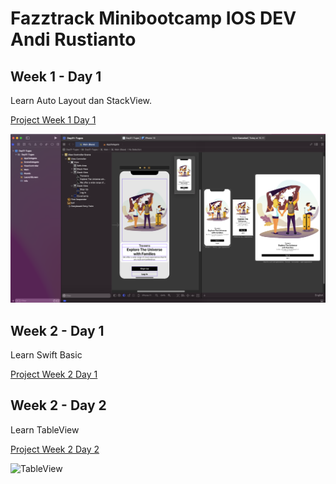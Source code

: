 # Fazztrack Minibootcamp IOS DEV Andi Rustianto

## Week 1 - Day 1

Learn Auto Layout dan StackView.

[Project Week 1 Day 1](https://github.com/anditorx/fazztrack-minibootcamp-iosdev-andi/tree/main/Week1-Day01-Auto%20Layout%20dan%20StackView)

![StackView](https://github.com/anditorx/fazztrack-minibootcamp-iosdev-andi/blob/main/Week1-Day01-Auto%20Layout%20dan%20StackView/Day01-Tugas/Screen%20Shot%202022-09-11%20at%2016.24.26.png)

## Week 2 - Day 1

Learn Swift Basic

[Project Week 2 Day 1](https://github.com/anditorx/fazztrack-minibootcamp-iosdev-andi/tree/main/Week2-Day01-SwiftBasic%20%26%20TableView/MyPlayground.playground)

## Week 2 - Day 2

Learn TableView

[Project Week 2 Day 2](https://github.com/anditorx/fazztrack-minibootcamp-iosdev-andi/tree/main/Week2-Day02-TableView)

![TableView](https://github.com/anditorx/fazztrack-minibootcamp-iosdev-andi/blob/main/Week2-Day02-TableView/Tugas_TableView/Simulator%20Screen%20Recording%20-%20iPhone%2013%20-%202022-09-18%20at%2014.56.53.gif)
